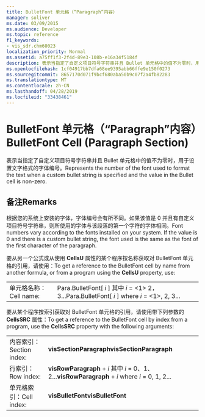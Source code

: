 ```yaml
---
title: BulletFont 单元格（“Paragraph”内容）
manager: soliver
ms.date: 03/09/2015
ms.audience: Developer
ms.topic: reference
f1_keywords:
- vis_sdr.chm60023
localization_priority: Normal
ms.assetid: a75ff1f3-2f4d-89e3-108b-e16a34f5184f
description: 表示当指定了自定义项目符号字符串并且 Bullet 单元格中的值不为零时，用于设置文字格式的字体编号。
ms.openlocfilehash: 1cf04917bb7dfa68ee9395abb66ffe9e150f0273
ms.sourcegitcommit: 8657170d071f9bcf680aba50b9c07f2a4fb82283
ms.translationtype: MT
ms.contentlocale: zh-CN
ms.lasthandoff: 04/28/2019
ms.locfileid: "33438461"
---
```

# <a name="bulletfont-cell-paragraph-section"></a><span data-ttu-id="c4a62-103">BulletFont 单元格（“Paragraph”内容）</span><span class="sxs-lookup"><span data-stu-id="c4a62-103">BulletFont Cell (Paragraph Section)</span></span>

<span data-ttu-id="c4a62-104">表示当指定了自定义项目符号字符串并且 Bullet 单元格中的值不为零时，用于设置文字格式的字体编号。</span><span class="sxs-lookup"><span data-stu-id="c4a62-104">Represents the number of the font used to format the text when a custom bullet string is specified and the value in the Bullet cell is non-zero.</span></span> 
  
## <a name="remarks"></a><span data-ttu-id="c4a62-105">备注</span><span class="sxs-lookup"><span data-stu-id="c4a62-105">Remarks</span></span>

<span data-ttu-id="c4a62-p101">根据您的系统上安装的字体，字体编号会有所不同。如果该值是 0 并且有自定义项目符号字符串，则所使用的字体与该段落的第一个字符的字体相同。</span><span class="sxs-lookup"><span data-stu-id="c4a62-p101">Font numbers vary according to the fonts installed on your system. If the value is 0 and there is a custom bullet string, the font used is the same as the font of the first character of the paragraph.</span></span>
  
<span data-ttu-id="c4a62-108">要从另一个公式或从使用 **CellsU** 属性的某个程序按名称获取对 BulletFont 单元格的引用，请使用：</span><span class="sxs-lookup"><span data-stu-id="c4a62-108">To get a reference to the BulletFont cell by name from another formula, or from a program using the **CellsU** property, use:</span></span> 
  
|||
|:-----|:-----|
| <span data-ttu-id="c4a62-109">单元格名称：</span><span class="sxs-lookup"><span data-stu-id="c4a62-109">Cell name:</span></span>  <br/> | <span data-ttu-id="c4a62-110">Para.BulletFont[  *i*  ] 其中  *i*  = <1> 2， 3...</span><span class="sxs-lookup"><span data-stu-id="c4a62-110">Para.BulletFont[  *i*  ]            where  *i*  = <1>, 2, 3...</span></span>  <br/> |
   
<span data-ttu-id="c4a62-111">要从某个程序按索引获取对 BulletFont 单元格的引用，请使用带下列参数的 **CellsSRC** 属性：</span><span class="sxs-lookup"><span data-stu-id="c4a62-111">To get a reference to the BulletFont cell by index from a program, use the **CellsSRC** property with the following arguments:</span></span> 
  
|||
|:-----|:-----|
| <span data-ttu-id="c4a62-112">内容索引：</span><span class="sxs-lookup"><span data-stu-id="c4a62-112">Section index:</span></span>  <br/> |<span data-ttu-id="c4a62-113">**visSectionParagraph**</span><span class="sxs-lookup"><span data-stu-id="c4a62-113">**visSectionParagraph**</span></span> <br/> |
| <span data-ttu-id="c4a62-114">行索引：</span><span class="sxs-lookup"><span data-stu-id="c4a62-114">Row index:</span></span>  <br/> |<span data-ttu-id="c4a62-115">**visRowParagraph**  +  *i* 其中 *i* = 0、1、2...</span><span class="sxs-lookup"><span data-stu-id="c4a62-115">**visRowParagraph** +  *i*            where  *i*  = 0, 1, 2...</span></span>  <br/> |
| <span data-ttu-id="c4a62-116">单元格索引：</span><span class="sxs-lookup"><span data-stu-id="c4a62-116">Cell index:</span></span>  <br/> |<span data-ttu-id="c4a62-117">**visBulletFont**</span><span class="sxs-lookup"><span data-stu-id="c4a62-117">**visBulletFont**</span></span> <br/> |
   

